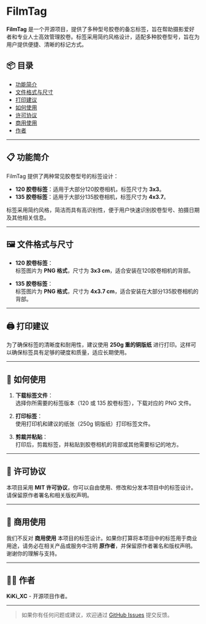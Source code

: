 # FilmTag

**FilmTag** 是一个开源项目，提供了多种型号胶卷的备忘标签，旨在帮助摄影爱好者和专业人士高效管理胶卷。标签采用简约风格设计，适配多种胶卷型号，旨在为用户提供便捷、清晰的标记方式。

## 📦 目录

- [功能简介](#功能简介)
- [文件格式与尺寸](#文件格式与尺寸)
- [打印建议](#打印建议)
- [如何使用](#如何使用)
- [许可协议](#许可协议)
- [商用使用](#商用使用)
- [作者](#作者)

---

## 📋 功能简介

FilmTag 提供了两种常见胶卷型号的标签设计：

- **120 胶卷标签**：适用于大部分120胶卷相机，标签尺寸为 **3x3**。
- **135 胶卷标签**：适用于大部分135胶卷相机，标签尺寸为 **4x3.7**。

标签采用简约风格，简洁而具有高识别性，便于用户快速识别胶卷型号、拍摄日期及其他相关信息。

---

## 🖼 文件格式与尺寸

- **120 胶卷标签**：  
  标签图片为 **PNG 格式**，尺寸为 **3x3 cm**，适合安装在120胶卷相机的背部。

- **135 胶卷标签**：  
  标签图片为 **PNG 格式**，尺寸为 **4x3.7 cm**，适合安装在大部分135胶卷相机的背部。

---

## 🖨 打印建议

为了确保标签的清晰度和耐用性，建议使用 **250g 重的铜版纸** 进行打印。这样可以确保标签具有足够的硬度和质量，适应长期使用。

---

## 🚀 如何使用

1. **下载标签文件**：  
   选择你所需要的标签版本（120 或 135 胶卷标签），下载对应的 PNG 文件。

2. **打印标签**：  
   使用打印机和建议的纸张（250g 铜版纸）打印标签文件。

3. **剪裁并粘贴**：  
   打印后，剪裁标签，并粘贴到胶卷相机的背部或其他需要标记的地方。

---

## 📄 许可协议

本项目采用 **MIT 许可协议**，你可以自由使用、修改和分发本项目中的标签设计。请保留原作者署名和相关版权声明。

---

## 💼 商用使用

我们不反对 **商用使用** 本项目的标签设计。如果你打算将本项目中的标签用于商业用途，请务必在相关产品或服务中注明 **原作者**，并保留原作者署名和版权声明。谢谢你的理解与支持。

---

## 👨‍💻 作者

**KiKi_XC** - 开源项目作者。

---

> 如果你有任何问题或建议，欢迎通过 [GitHub Issues](https://github.com/KiKi-XC/FilmTag/issues) 提交反馈。